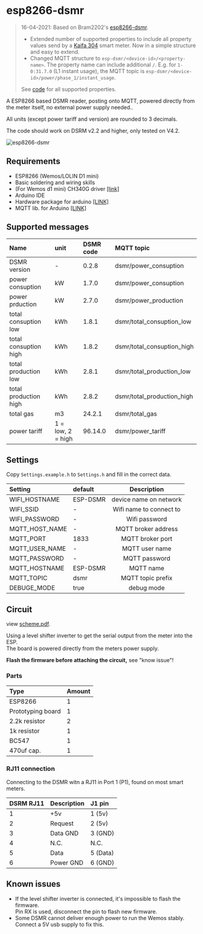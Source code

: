 # esp8266-dsmr

> 16-04-2021: Based on Bram2202's [esp8266-dsmr](https://github.com/bram2202/esp8266-dsmr).
> - Extended number of supported properties to include all property values send by a [Kaifa 304](https://www.liander.nl/sites/default/files/Meters-Handleidingen-elektriciteit-Kaifa-uitgebreid.pdf) smart meter. Now in a simple structure and easy to extend.
> - Changed MQTT structure to `esp-dsmr/<device-id>/<property-name>`. The property name can include additional `/`. E.g. for `1-0:31.7.0` (L1 instant usage), the MQTT topic is `esp-dsmr/<device-id>/power/phase_1/instant_usage`.
> 
> See [code](https://github.com/diversit/esp8266-dsmr/blob/master/esp8266-dsmr.ino#L28) for all supported properties.


A ESP8266 based DSMR reader, posting onto MQTT, powered directly from the meter itself, no external power supply needed..

All units (except power tariff and version) are rounded to 3 decimals.

The code should work on DSRM v2.2 and higher, only tested on V4.2.

![esp8266-dsmr](https://github.com/bram2202/esp8266-dsmr/blob/master/docs/esp8266-dsmr.jpg "esp8266-dsmr")

## Requirements 
* ESP8266 (Wemos/LOLIN D1 mini)
* Basic soldering and wiring skills
* (For Wemos d1 mini) CH340G driver [[link]](https://wiki.wemos.cc/downloads)
* Arduino IDE
* Hardware package for arduino [[LINK]](https://github.com/esp8266/Arduino)
* MQTT lib. for Arduino [[LINK]](https://pubsubclient.knolleary.net/)


## Supported messages
| Name | unit | DSMR code | MQTT topic |
|:----  |:-------|:------ |:------|
| DSMR version | - | 0.2.8 | dsmr/power_consuption | 
| power consuption | kW | 1.7.0 | dsmr/power_consuption | 
| power prduction | kW | 2.7.0| dsmr/power_production | 
| total consuption low | kWh | 1.8.1 | dsmr/total_consuption_low |
| total consuption high | kWh | 1.8.2 | dsmr/total_consuption_high |
| total production low | kWh | 2.8.1 | dsmr/total_production_low |
| total production high | kWh | 2.8.2 | dsmr/total_production_high |
| total gas | m3 | 24.2.1 | dsmr/total_gas |
| power tariff | 1 = low, 2 = high | 96.14.0 | dsmr/power_tariff |

## Settings
Copy `Settings.example.h` to `Settings.h` and fill in the correct data.

| Setting | default | Description|  
|:------------- |:----- |:-------------:| 
| WIFI_HOSTNAME | ESP-DSMR | device name on network |
| WIFI_SSID | - | Wifi name to connect to |
| WIFI_PASSWORD | - | Wifi password |
| MQTT_HOST_NAME | - | MQTT broker address |
| MQTT_PORT | 1833 | MQTT broker port |
| MQTT_USER_NAME| - | MQTT user name |
| MQTT_PASSWORD | - | MQTT password |
| MQTT_HOSTNAME| ESP-DSMR | MQTT name |
| MQTT_TOPIC | dsmr | MQTT topic prefix |
| DEBUGE_MODE | true | debug mode |


## Circuit
view [scheme.pdf](scheme.pdf).

Using a level shifter inverter to get the serial output from the meter into the ESP.<br>
The board is powered directly from the meters power supply.<br>

**Flash the firmware before attaching the circuit,** see "know issue"!

### Parts
| Type | Amount |
|:---|:---|
| ESP8266 | 1 |
| Prototyping board | 1 |
| 2.2k resistor | 2 |
| 1k resistor | 1 |
| BC547 | 1 | 
| 470uf cap. | 1 | 

### RJ11 connection

Connecting to the DSMR witn a RJ11 in Port 1 (P1), found on most smart meters.


| DSRM RJ11 | Description | J1 pin |
|:---|:---|:---|
| 1 | +5v | 1 (5v) |
| 2 | Request | 2 (5v) |
| 3 | Data GND| 3 (GND) |
| 4 | N.C. | N.C. |
| 5 | Data | 5 (Data)|
| 6 | Power GND | 6 (GND) |


## Known issues
- If the level shifter inverter is connected, it's impossible to flash the firmware.<br>
Pin RX is used, disconnect the pin to flash new firmware.
- Some DSMR cannot deliver enough power to run the Wemos stably.<br> 
Connect a 5V usb supply to fix this.

